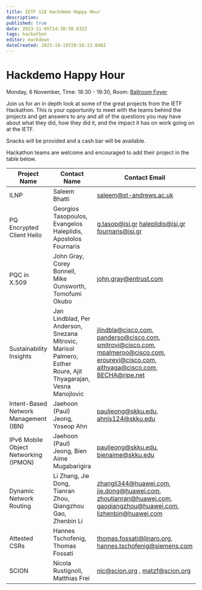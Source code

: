 ```yaml
---
title: IETF 118 Hackdemo Happy Hour
description: 
published: true
date: 2023-11-05T14:30:50.632Z
tags: hackathon
editor: markdown
dateCreated: 2023-10-19T20:56:22.040Z
---
```


# Hackdemo Happy Hour
Monday, 6 November, Time: 18:30 - 19:30, Room: [Ballroom Foyer](https://datatracker.ietf.org/meeting/118/floor-plan?room=ballroom-foyer)

Join us for an in depth look at some of the great projects from the IETF Hackathon. This is your opportunity to meet with the teams behind the projects and get answers to any and all of the questions you may have about what they did, how they did it, and the impact it has on work going on at the IETF. 

Snacks will be provided and a cash bar will be available.

Hackathon teams are welcome and encouraged to add their project in the table below.

| Project Name  |  Contact Name |  Contact Email |  Reference Link  |
|---|---|---|---|
|ILNP| Saleem Bhatti  | saleem@st-andrews.ac.uk | <https://ilnp.cs.st-andrews.ac.uk> |
|PQ Encrypted Client Hello|Georgios Tasopoulos, Evangelos Haleplidis, Apostolos Fournaris|g.tasop@isi.gr haleplidis@isi.gr fournaris@isi.gr|https://github.com/IETF-Hackathon/pq-ech|
| PQC in X.509  | John Gray, Corey Bonnell, Mike Ounsworth, Tomofumi Okubo  | john.gray@entrust.com  | https://github.com/IETF-Hackathon/pqc-certificates  |
| Sustainability Insights  | Jan Lindblad, Per Anderson, Snezana Mitrovic, Marisol Palmero, Esther Roure, Ajit Thyagarajan, Vesna Manojlovic   |  <jlindbla@cisco.com>, <panderso@cisco.com>, <smitrovi@cisco.com>, <mpalmeroo@cisco.com>, <erourevi@cisco.com>, <ajthyaga@cisco.com>, <BECHA@ripe.net> |  https://github.com/cisco-open/green-monitoring/tree/main |
| Intent-Based Network Management (IBN) | Jaehoon (Paul) Jeong, Yoseop Ahn | pauljeong@skku.edu, ahnjs124@skku.edu | https://github.com/jaehoonpauljeong/Intent-Based-Network-Management-Automation/tree/main |
| IPv6 Mobile Object Networking (IPMON) | Jaehoon (Paul) Jeong, Bien Aime Mugabarigira | pauljeong@skku.edu, bienaime@skku.edu | https://github.com/ipwave-hackathon-ietf/IETF-118-IPMON-Hackathon-Project |
|Dynamic Network Routing | Li Zhang, Jie Dong, Tianran Zhou, Qiangzhou Gao, Zhenbin Li | <zhangli344@huawei.com>, <jie.dong@huawei.com>, <zhoutianran@huawei.com>, <gaoqiangzhou@huawei.com>,  <lizhenbin@huawei.com>  | https://github.com/Satellite-Routing/IETF118-hackathon  |
| Attested CSRs | Hannes Tschofenig, Thomas Fossati | thomas.fossati@linaro.org, hannes.tschofenig@siemens.com | https://github.com/IETF-Hackathon/ietf118-project-presentations/blob/main/CSR-Attestation.pdf |
| SCION  | Nicola Rustignoli, Matthias Frei  |  <nic@scion.org> , <matzf@scion.org> |  https://github.com/scionproto/scion/tree/connectrpc https://github.com/scionproto/scion/pull/4435 |

